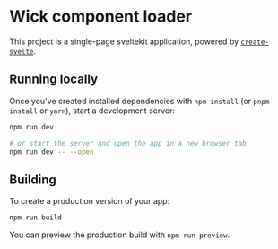 # Wick component loader

This project is a single-page sveltekit application, powered by [`create-svelte`](https://github.com/sveltejs/kit/tree/master/packages/create-svelte).

## Running locally

Once you've created installed dependencies with `npm install` (or `pnpm install` or `yarn`), start a development server:

```bash
npm run dev

# or start the server and open the app in a new browser tab
npm run dev -- --open
```

## Building

To create a production version of your app:

```bash
npm run build
```

You can preview the production build with `npm run preview`.



